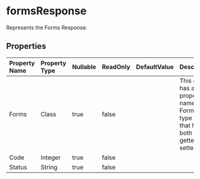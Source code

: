 # **formsResponse**

Represents the Forms Response. 

## **Properties**

| Property Name | Property Type | Nullable |  ReadOnly | DefaultValue | Description | 
| :- | :- | :- |:- |  :- | :- |
|Forms|Class|true|false |  |This class has a property named Forms of type Forms that has both a getter and setter.|
|Code|Integer|true|false |  ||
|Status|String|true|false |  ||

